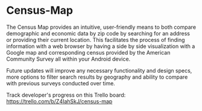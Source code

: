 # Census-Map


The Census Map provides an intuitive, user-friendly means to both compare demographic and economic data by zip code by searching for an address or providing their current location. This facilitates the process of finding information with a web browser by having a side by side visualization with a Google map and corresponding census provided by the American Community Survey all within your Android device. 

Future updates will improve any necessary functionality and design specs, more options to filter search results by geography and ability to compare with previous surveys conducted over time.

Track developer's progress on this Trello board: 
https://trello.com/b/Z4IahSkJ/census-map


